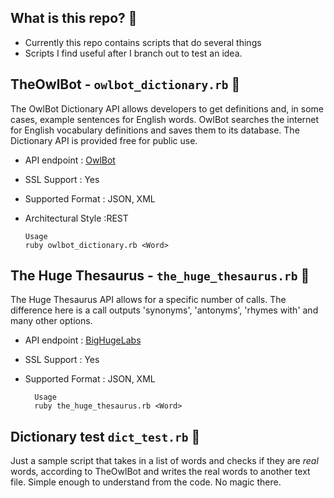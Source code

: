 
## What is this repo? :notebook:
- Currently this repo contains scripts that do several things
- Scripts I find useful after I branch out to test an idea.


## TheOwlBot  - ```owlbot_dictionary.rb``` :memo:
The OwlBot Dictionary API allows developers to get definitions and, in some cases, example sentences for English words. OwlBot searches the internet for English vocabulary definitions and saves them to its database. The Dictionary API is provided free for public use.
- API endpoint : [OwlBot](https://owlbot.info/)
- SSL Support : Yes
- Supported Format : JSON, XML
- Architectural Style :REST

      Usage
      ruby owlbot_dictionary.rb <Word>



## The Huge Thesaurus - ```the_huge_thesaurus.rb``` :memo:
The Huge Thesaurus API allows for a specific number of calls. The difference here is a call outputs 'synonyms', 'antonyms', 'rhymes with' and many other options.
- API endpoint : [BigHugeLabs](https://words.bighugelabs.com)
- SSL Support : Yes
- Supported Format : JSON, XML

        Usage
        ruby the_huge_thesaurus.rb <Word>



## Dictionary test  ```dict_test.rb``` :memo:
Just a sample script that takes in a list of words and checks if they are *real* words, according to TheOwlBot and writes the real words to another text file. Simple enough to understand from the code. No magic there.
